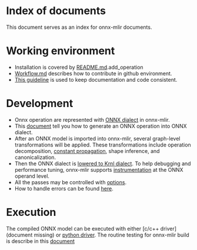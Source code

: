 <!--- SPDX-License-Identifier: Apache-2.0 -->

# Index of documents
This document serves as an index for onnx-mlir documents.

# Working environment
* Installation is covered by [README.md](../README.md).add_operation
* [Workflow.md](Workflow.md) describes how to contribute in github environment. 
* [This guideline](Documentation.md) is used to keep documentation and code consistent.

# Development
* Onnx operation are represented with  [ONNX dialect](Dialects/onnx.md) in onnx-mlir.
*  This [document](ImportONNXDefs.md) 
tell you how to generate an ONNX operation into ONNX dialect.
* After an ONNX model is imported into onnx-mlir, several graph-level transformations will be applied.
These transformations include operation decomposition, [constant propagation](ConstPropagationPass.md),
shape inference, and canonicalization. 
* Then the ONNX dialect is [lowered to Krnl dialect](LoweringCode.md). 
To help debugging and performance tuning, onnx-mlir supports [instrumentation](Instrumentation.md)
at the ONNX operand level.
* All the passes may be controlled with [options](Options.md).
* How to handle errors can be found [here](ErrorHandling.md).

# Execution
The compiled ONNX model can be executed with either [c/c++ driver](document missing)
or [python driver](DebuggingNumericalError.md).
The routine testing for onnx-mlir build is describe in this [document](Testing.md)
